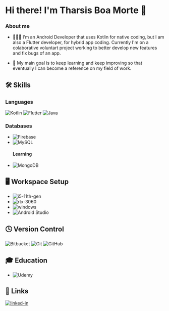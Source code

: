 # Hi there! I'm Tharsis Boa Morte 👋


### About me 
- 👨🏾‍💻 I’m an Android Developer that uses Kotlin for native coding, but I am also a Flutter developer, for hybrid app coding.
    Currently I'm on a colaborative voluntart project working to better develop new features and fix bugs of an app.
  
- 🚀 My main goal is to keep learning and keep improving so that eventually I can become a reference on my field of work.

## 🛠️ Skills

### Languages

![Kotlin](https://img.shields.io/badge/kotlin-%237F52FF.svg?style=for-the-badge&logo=kotlin&logoColor=white)
![Flutter](https://img.shields.io/badge/Flutter-%2302569B.svg?style=for-the-badge&logo=Flutter&logoColor=white)
![Java](https://img.shields.io/badge/java-%23ED8B00.svg?style=for-the-badge&logo=openjdk&logoColor=white)

### Databases
-	![Firebase](https://img.shields.io/badge/Firebase-039BE5?style=for-the-badge&logo=Firebase&logoColor=white)
-	![MySQL](https://img.shields.io/badge/mysql-%2300f.svg?style=for-the-badge&logo=mysql&logoColor=white)
    #### Learning
-	![MongoDB](https://img.shields.io/badge/MongoDB-%234ea94b.svg?style=for-the-badge&logo=mongodb&logoColor=white)

## 🖥️ Workspace Setup

- ![i5-11th-gen](https://img.shields.io/badge/Intel-Core_i5_11th-0071C5?style=for-the-badge&logo=intel&logoColor=white)
- ![rtx-3060](https://img.shields.io/badge/NVIDIA-RTX_3060-76B900?style=for-the-badge&logo=nvidia&logoColor=white)
- ![windows](https://img.shields.io/badge/Windows_11-0078D6?style=for-the-badge&logo=windows&logoColor=white)
- ![Android Studio](https://img.shields.io/badge/Android%20Studio-3DDC84.svg?style=for-the-badge&logo=android-studio&logoColor=white)

## 🕓 Version Control

![Bitbucket](https://img.shields.io/badge/bitbucket-%230047B3.svg?style=for-the-badge&logo=bitbucket&logoColor=white)
![Git](https://img.shields.io/badge/git-%23F05033.svg?style=for-the-badge&logo=git&logoColor=white)
![GitHub](https://img.shields.io/badge/github-%23121011.svg?style=for-the-badge&logo=github&logoColor=white)

## 🎓 Education

- ![Udemy](https://img.shields.io/badge/Udemy-A435F0?style=for-the-badge&logo=Udemy&logoColor=white)

## 🔗 Links

[![linked-in](https://img.shields.io/badge/Linked_In-0077B5?style=for-the-badge&logo=LinkedIn&logoColor=white)](https://www.linkedin.com/in/tharsis-lumumba-b99a89140/)
